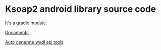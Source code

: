 # Ksoap2 android library source code 

It's a gradle module.

[Documents](http://simpligility.github.io/ksoap2-android/)

[Auto generate wsdl api tools](http://easywsdl.com/)